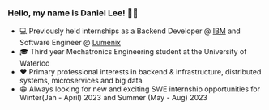 ### Hello, my name is Daniel Lee! 👦🏻

- 💻 Previously held internships as a Backend Developer @ [IBM](https://www.ibm.com/ca-en) and Software Engineer @ [Lumenix](https://lumenix.com/)
- 🎓 Third year Mechatronics Engineering student at the University of Waterloo
- ❤️ Primary professional interests in backend & infrastructure, distributed systems, microservices and big data
- 😁 Always looking for new and exciting SWE internship opportunities for Winter(Jan - April) 2023 and Summer (May - Aug) 2023

